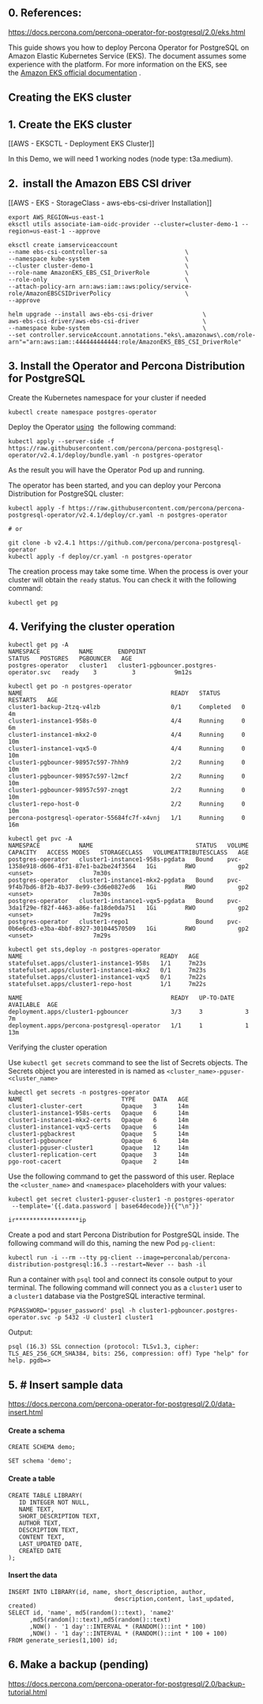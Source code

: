 ## 0. References: 
https://docs.percona.com/percona-operator-for-postgresql/2.0/eks.html

This guide shows you how to deploy Percona Operator for PostgreSQL on Amazon Elastic Kubernetes Service (EKS). The document assumes some experience with the platform. For more information on the EKS, see the [Amazon EKS official documentation](https://aws.amazon.com/eks/) .

## Creating the EKS cluster

## 1.  Create the EKS cluster

[[AWS - EKSCTL - Deployment EKS Cluster]]

In this Demo, we will need 1 working nodes (node type: t3a.medium).
## 2.  install the Amazon EBS CSI driver

[[AWS - EKS - StorageClass - aws-ebs-csi-driver Installation]]

```
export AWS_REGION=us-east-1 
eksctl utils associate-iam-oidc-provider --cluster=cluster-demo-1 --region=us-east-1 --approve

eksctl create iamserviceaccount         
--name ebs-csi-controller-sa                      \         
--namespace kube-system                           \
--cluster cluster-demo-1                          \
--role-name AmazonEKS_EBS_CSI_DriverRole          \
--role-only                                       \
--attach-policy-arn arn:aws:iam::aws:policy/service-role/AmazonEBSCSIDriverPolicy                     \
--approve

helm upgrade --install aws-ebs-csi-driver              \  
aws-ebs-csi-driver/aws-ebs-csi-driver                  \
--namespace kube-system                                \
--set controller.serviceAccount.annotations."eks\.amazonaws\.com/role-arn"="arn:aws:iam::444444444444:role/AmazonEKS_EBS_CSI_DriverRole"
```

## 3. Install the Operator and Percona Distribution for PostgreSQL

Create the Kubernetes namespace for your cluster if needed
```
kubectl create namespace postgres-operator
```

Deploy the Operator [using](https://kubernetes.io/docs/reference/using-api/server-side-apply/)  the following command:
```
kubectl apply --server-side -f https://raw.githubusercontent.com/percona/percona-postgresql-operator/v2.4.1/deploy/bundle.yaml -n postgres-operator
```
As the result you will have the Operator Pod up and running.

The operator has been started, and you can deploy your Percona Distribution for PostgreSQL cluster:
```
kubectl apply -f https://raw.githubusercontent.com/percona/percona-postgresql-operator/v2.4.1/deploy/cr.yaml -n postgres-operator

# or

git clone -b v2.4.1 https://github.com/percona/percona-postgresql-operator
kubectl apply -f deploy/cr.yaml -n postgres-operator

```

The creation process may take some time. When the process is over your cluster will obtain the `ready` status. You can check it with the following command:
```
kubectl get pg
```

## 4. Verifying the cluster operation

```
kubectl get pg -A
NAMESPACE           NAME       ENDPOINT                                   STATUS   POSTGRES   PGBOUNCER   AGE
postgres-operator   cluster1   cluster1-pgbouncer.postgres-operator.svc   ready    3          3           9m12s
```


```
kubectl get po -n postgres-operator
NAME                                          READY   STATUS      RESTARTS   AGE
cluster1-backup-2tzq-v4lzb                    0/1     Completed   0          4m
cluster1-instance1-958s-0                     4/4     Running     0          6m
cluster1-instance1-mkx2-0                     4/4     Running     0          10m
cluster1-instance1-vqx5-0                     4/4     Running     0          10m
cluster1-pgbouncer-98957c597-7hhh9            2/2     Running     0          10m
cluster1-pgbouncer-98957c597-l2mcf            2/2     Running     0          10m
cluster1-pgbouncer-98957c597-znqgt            2/2     Running     0          10m
cluster1-repo-host-0                          2/2     Running     0          10m
percona-postgresql-operator-55684fc7f-x4vnj   1/1     Running     0          16m
```


```
kubectl get pvc -A
NAMESPACE           NAME                             STATUS   VOLUME                                     CAPACITY   ACCESS MODES   STORAGECLASS   VOLUMEATTRIBUTESCLASS   AGE
postgres-operator   cluster1-instance1-958s-pgdata   Bound    pvc-1358e918-d606-4f31-87e1-ba2be24f3564   1Gi        RWO            gp2            <unset>                 7m30s
postgres-operator   cluster1-instance1-mkx2-pgdata   Bound    pvc-9f4b7bd6-8f2b-4b37-8e99-c3d6e0827ed6   1Gi        RWO            gp2            <unset>                 7m30s
postgres-operator   cluster1-instance1-vqx5-pgdata   Bound    pvc-3da1f29e-f82f-4463-a86e-fa18de0da751   1Gi        RWO            gp2            <unset>                 7m29s
postgres-operator   cluster1-repo1                   Bound    pvc-0b6e6cd3-e3ba-4bbf-8927-301044570509   1Gi        RWO            gp2            <unset>                 7m29s
```

```
kubectl get sts,deploy -n postgres-operator
NAME                                       READY   AGE
statefulset.apps/cluster1-instance1-958s   1/1     7m23s
statefulset.apps/cluster1-instance1-mkx2   0/1     7m23s
statefulset.apps/cluster1-instance1-vqx5   0/1     7m22s
statefulset.apps/cluster1-repo-host        1/1     7m22s

NAME                                          READY   UP-TO-DATE   AVAILABLE  AGE
deployment.apps/cluster1-pgbouncer            3/3     3            3          7m
deployment.apps/percona-postgresql-operator   1/1     1            1          13m
```


Verifying the cluster operation

Use `kubectl get secrets` command to see the list of Secrets objects. The Secrets object you are interested in is named as `<cluster_name>-pguser-<cluster_name>`
```
kubectl get secrets -n postgres-operator
NAME                            TYPE     DATA   AGE
cluster1-cluster-cert           Opaque   3      14m
cluster1-instance1-958s-certs   Opaque   6      14m
cluster1-instance1-mkx2-certs   Opaque   6      14m
cluster1-instance1-vqx5-certs   Opaque   6      14m
cluster1-pgbackrest             Opaque   5      14m
cluster1-pgbouncer              Opaque   6      14m
cluster1-pguser-cluster1        Opaque   12     14m
cluster1-replication-cert       Opaque   3      14m
pgo-root-cacert                 Opaque   2      14m
```

Use the following command to get the password of this user. Replace the `<cluster_name>` and `<namespace>` placeholders with your values:
```
kubectl get secret cluster1-pguser-cluster1 -n postgres-operator
 --template='{{.data.password | base64decode}}{{"\n"}}'
```

```
ir******************ip
```

Create a pod and start Percona Distribution for PostgreSQL inside. The following command will do this, naming the new Pod `pg-client`:
```
kubectl run -i --rm --tty pg-client --image=perconalab/percona-distribution-postgresql:16.3 --restart=Never -- bash -il
```

Run a container with `psql` tool and connect its console output to your terminal. The following command will connect you as a `cluster1` user to a `cluster1` database via the PostgreSQL interactive terminal.
```
PGPASSWORD='pguser_password' psql -h cluster1-pgbouncer.postgres-operator.svc -p 5432 -U cluster1 cluster1
```

Output:
```
psql (16.3) SSL connection (protocol: TLSv1.3, cipher: TLS_AES_256_GCM_SHA384, bits: 256, compression: off) Type "help" for help. pgdb=>
```


## 5. # Insert sample data 
https://docs.percona.com/percona-operator-for-postgresql/2.0/data-insert.html

#### Create a schema

```
CREATE SCHEMA demo;
```

```
SET schema 'demo';
```

#### Create a table
```
CREATE TABLE LIBRARY(
   ID INTEGER NOT NULL,
   NAME TEXT,
   SHORT_DESCRIPTION TEXT,
   AUTHOR TEXT,
   DESCRIPTION TEXT,
   CONTENT TEXT,
   LAST_UPDATED DATE,
   CREATED DATE
);
```

#### Insert the data
```
INSERT INTO LIBRARY(id, name, short_description, author,
                              description,content, last_updated, created)
SELECT id, 'name', md5(random()::text), 'name2'
      ,md5(random()::text),md5(random()::text)
      ,NOW() - '1 day'::INTERVAL * (RANDOM()::int * 100)
      ,NOW() - '1 day'::INTERVAL * (RANDOM()::int * 100 + 100)
FROM generate_series(1,100) id;
```
## 6. Make a backup (pending)
https://docs.percona.com/percona-operator-for-postgresql/2.0/backup-tutorial.html
